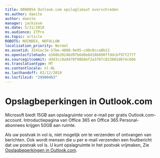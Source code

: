 ```yaml
---
title: 8000054 Outlook.com opslaglimiet overschreden
ms.author: daeite
author: daeite
manager: jackiesm
ms.date: 5/31/2018
ms.audience: ITPro
ms.topic: article
ROBOTS: NOINDEX, NOFOLLOW
localization_priority: Normal
ms.assetid: 3241ac3e-57be-4888-9e95-c48c0cca8b13
ms.openlocfilehash: e568b20246d97b6d0e0d18b890ffddcbf97f277f
ms.sourcegitcommit: dd43cc0a9470f98b8ef2a3787c823801d674c666
ms.translationtype: MT
ms.contentlocale: nl-NL
ms.lasthandoff: 02/12/2019
ms.locfileid: "29900463"
---
```

# <a name="storage-limits-in-outlookcom"></a>Opslagbeperkingen in Outlook.com

Microsoft biedt 15GB aan opslagruimte voor e-mail per gratis Outlook.com-account. Introductiepagina van Office 365 en Office 365 Personal-abonnees krijgen 50GB aan ruimte.
  
Als uw postvak in vol is, niet mogelijk om te verzenden of ontvangen van berichten. Ook wordt mensen die u per e-mail verzenden een foutbericht dat uw postvak vol is. U kunt opslagruimte in het postvak vrijmaken, Zie [Opslagbeperkingen in Outlook.com](https://go.microsoft.com/fwlink/p/?linkid=2001900&amp;clcid=0x409).
  

